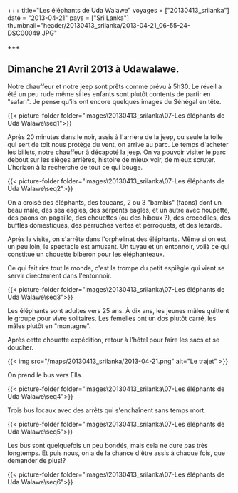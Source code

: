 +++
title="Les éléphants de Uda Walawe"
voyages = ["20130413_srilanka"]
date = "2013-04-21"
pays = ["Sri Lanka"]
thumbnail="header/20130413_srilanka/2013-04-21_06-55-24-DSC00049.JPG"

+++

## Dimanche 21 Avril 2013 à Udawalawe.

Notre chauffeur et notre jeep sont prêts comme prévu à 5h30. Le réveil a été un peu rude même si les enfants sont plutôt contents de partir en "safari". Je pense qu'ils ont encore quelques images du Sénégal en tête.

{{< picture-folder folder="images\20130413_srilanka\07-Les éléphants de Uda Walawe\seq1">}}

Après 20 minutes dans le noir, assis à l'arrière de la jeep, ou seule la toile qui sert de toit nous protège du vent,  on arrive au parc.
Le temps d'acheter les billets, notre chauffeur à décapoté la jeep. On va pouvoir visiter le parc debout sur les sièges arrières, histoire de mieux voir, de mieux scruter. L'horizon à la recherche de tout ce qui bouge.

{{< picture-folder folder="images\20130413_srilanka\07-Les éléphants de Uda Walawe\seq2">}}


On a croisé des éléphants, des toucans, 2 ou 3 "bambis" (faons) dont un beau mâle, des sea eagles, des serpents eagles, et un autre avec houpette, des paons en pagaille, des chouettes (ou des hiboux ?), des crocodiles, des buffles domestiques, des perruches vertes et perroquets, et des lézards.

Après la visite, on s'arrête dans l'orphelinat des éléphants. Même si on est un peu loin, le spectacle est amusant. Un tuyau et un entonnoir, voilà ce qui constitue un chouette biberon pour les éléphanteaux.

Ce qui fait rire tout le monde, c'est la trompe du petit espiègle qui vient se servir directement dans l'entonnoir.

{{< picture-folder folder="images\20130413_srilanka\07-Les éléphants de Uda Walawe\seq3">}}


Les éléphants sont adultes vers 25 ans. À dix ans, les jeunes mâles quittent le groupe pour vivre solitaires. Les femelles ont un dos plutôt carré, les mâles plutôt en "montagne".

Après cette chouette expédition, retour à l'hôtel pour faire les sacs et se doucher.

{{< img src="/maps/20130413_srilanka/2013-04-21.png" alt="Le trajet" >}}

On prend le bus vers Ella. 

{{< picture-folder folder="images\20130413_srilanka\07-Les éléphants de Uda Walawe\seq4">}}

Trois bus locaux avec des arrêts qui s'enchaînent sans temps mort. 

{{< picture-folder folder="images\20130413_srilanka\07-Les éléphants de Uda Walawe\seq5">}}

Les bus sont quelquefois un peu bondés, mais cela ne dure pas très longtemps. Et puis nous, on a de la chance d'être assis à chaque fois, que demander de plus!?


{{< picture-folder folder="images\20130413_srilanka\07-Les éléphants de Uda Walawe\seq6">}}




